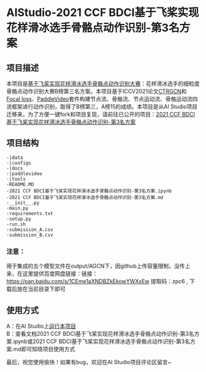# AIStudio-2021 CCF BDCI基于飞桨实现花样滑冰选手骨骼点动作识别-第3名方案

## 项目描述
本项目是[基于飞桨实现花样滑冰选手骨骼点动作识别大赛](https://aistudio.baidu.com/aistudio/competition/detail/115)：花样滑冰选手的细粒度骨骼点动作识别大赛B榜第三名方案。本项目基于ICCV2021论文[CTRGCN](https://arxiv.org/abs/2107.12213)和[Focal loss](https://arxiv.org/abs/1708.02002)、[PaddleVideo](https://github.com/PaddlePaddle/PaddleVideo)套件构建节点流、骨骼流、节点运动流、骨骼运动流四流框架进行动作识别，取得了B榜第三，A榜15的成绩。本项目是从AI Studio项目迁移来，为了方便一键fork和项目复现，请前往已公开的项目：[2021 CCF BDCI基于飞桨实现花样滑冰选手骨骼点动作识别-第3名方案](https://aistudio.baidu.com/aistudio/projectdetail/3000114?contributionType=1)

## 项目结构
```
-|data
-|configs
-|docs
-|paddlevideo
-|tools
-README.MD
-2021 CCF BDCI基于飞桨实现花样滑冰选手骨骼点动作识别-第3名方案.ipynb
-2021 CCF BDCI基于飞桨实现花样滑冰选手骨骼点动作识别-第3名方案.md
-__init__.py
-main.py
-requirements.txt
-setup.py
-run.sh
-submission_A.csv
-submission_B.csv
```
### 注意：
用于集成的五个模型文件在output/AGCN下，因github上传容量限制，没传上来，在这里提供百度网盘链接：链接：https://pan.baidu.com/s/1CEme1aXNDBZkEkowYWXxEw 提取码：zpc6 , 下载后放在当前目录下即可

## 使用方式 
A：在AI Studio上[运行本项目](https://aistudio.baidu.com/aistudio/projectdetail/3000114?contributionType=1)  
B：查看文档2021 CCF BDCI基于飞桨实现花样滑冰选手骨骼点动作识别-第3名方案.ipynb或2021 CCF BDCI基于飞桨实现花样滑冰选手骨骼点动作识别-第3名方案.md即可知晓项目使用方式

最后，祝您使用愉快！如果有bug，欢迎在AI Studio项目评论区留言~

